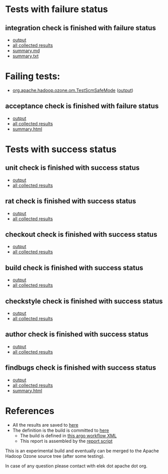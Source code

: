 # Tests with failure status

## integration check is finished with failure status

   * [output](https://raw.githubusercontent.com/elek/ozone-ci-03/master/pr/pr-hdds-2255-gl9wl/integration/output.log)
   * [all collected results](https://github.com/elek/ozone-ci-03/tree/master/pr/pr-hdds-2255-gl9wl/integration)
   * [summary.md](https://github.com/elek/ozone-ci-03/tree/master/pr/pr-hdds-2255-gl9wl/integration/summary.md)
   * [summary.txt](https://github.com/elek/ozone-ci-03/tree/master/pr/pr-hdds-2255-gl9wl/integration/summary.txt)

# Failing tests: 

 * [org.apache.hadoop.ozone.om.TestScmSafeMode](hadoop-ozone/integration-test/org.apache.hadoop.ozone.om.TestScmSafeMode.txt) ([output](hadoop-ozone/integration-test/org.apache.hadoop.ozone.om.TestScmSafeMode-output.txt))

## acceptance check is finished with failure status

   * [output](https://raw.githubusercontent.com/elek/ozone-ci-03/master/pr/pr-hdds-2255-gl9wl/acceptance/output.log)
   * [all collected results](https://github.com/elek/ozone-ci-03/tree/master/pr/pr-hdds-2255-gl9wl/acceptance)
   * [summary.html](https://elek.github.io/ozone-ci-03/pr/pr-hdds-2255-gl9wl/acceptance/summary.html)



# Tests with success status

## unit check is finished with success status

   * [output](https://raw.githubusercontent.com/elek/ozone-ci-03/master/pr/pr-hdds-2255-gl9wl/unit/output.log)
   * [all collected results](https://github.com/elek/ozone-ci-03/tree/master/pr/pr-hdds-2255-gl9wl/unit)


## rat check is finished with success status

   * [output](https://raw.githubusercontent.com/elek/ozone-ci-03/master/pr/pr-hdds-2255-gl9wl/rat/output.log)
   * [all collected results](https://github.com/elek/ozone-ci-03/tree/master/pr/pr-hdds-2255-gl9wl/rat)


## checkout check is finished with success status

   * [output](https://raw.githubusercontent.com/elek/ozone-ci-03/master/pr/pr-hdds-2255-gl9wl/checkout/output.log)
   * [all collected results](https://github.com/elek/ozone-ci-03/tree/master/pr/pr-hdds-2255-gl9wl/checkout)


## build check is finished with success status

   * [output](https://raw.githubusercontent.com/elek/ozone-ci-03/master/pr/pr-hdds-2255-gl9wl/build/output.log)
   * [all collected results](https://github.com/elek/ozone-ci-03/tree/master/pr/pr-hdds-2255-gl9wl/build)


## checkstyle check is finished with success status

   * [output](https://raw.githubusercontent.com/elek/ozone-ci-03/master/pr/pr-hdds-2255-gl9wl/checkstyle/output.log)
   * [all collected results](https://github.com/elek/ozone-ci-03/tree/master/pr/pr-hdds-2255-gl9wl/checkstyle)


## author check is finished with success status

   * [output](https://raw.githubusercontent.com/elek/ozone-ci-03/master/pr/pr-hdds-2255-gl9wl/author/output.log)
   * [all collected results](https://github.com/elek/ozone-ci-03/tree/master/pr/pr-hdds-2255-gl9wl/author)


## findbugs check is finished with success status

   * [output](https://raw.githubusercontent.com/elek/ozone-ci-03/master/pr/pr-hdds-2255-gl9wl/findbugs/output.log)
   * [all collected results](https://github.com/elek/ozone-ci-03/tree/master/pr/pr-hdds-2255-gl9wl/findbugs)
   * [summary.html](https://elek.github.io/ozone-ci-03/pr/pr-hdds-2255-gl9wl/findbugs/summary.html)




# References

 * All the results are saved to [here](https://github.com/elek/ozone-ci-03/tree/master/pr/pr-hdds-2255-gl9wl/)
 * The definition is the build is committed to [here](https://github.com/elek/argo-ozone)
    * The build is defined in [this argo workflow XML](https://github.com/elek/argo-ozone/blob/master/ozone-build.yaml)
    * This report is assembled by the [report script](https://github.com/elek/argo-ozone/blob/master/scripts/report.sh)

This is an experimental build and eventually can be merged to the Apache Hadoop Ozone source tree (after some testing).

In case of any question please contact with elek dot apache dot org.
